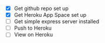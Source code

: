 - [x] Get github repo set up
- [x] Get Heroku App Space set up
- [ ] Get simple express server installed
- [ ] Push to Heroku
- [ ] View on Heroku